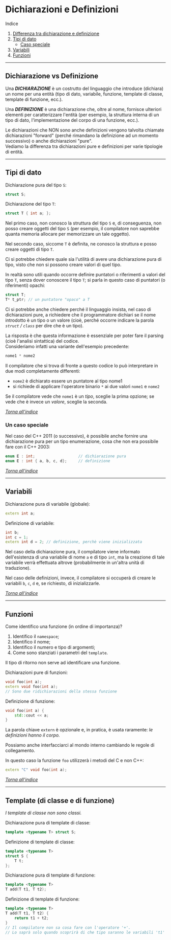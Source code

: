 # Dichiarazioni e Definizioni
Indice
1. [Differenza tra dichiarazione e definizione](#dichiarazione-vs-definizione)
2. [Tipi di dato](#tipi-di-dato)
    - [Caso speciale](#un-caso-speciale)
3. [Variabili](#variabili)
4. [Funzioni](#funzioni)

---

## Dichiarazione vs Definizione
Una _<b>DICHIARAZIONE</b>_ è un costrutto del linguaggio che introduce (dichiara) un nome per una entità (tipo di dato, variabile, funzione,
template di classe, template di funzione, ecc.).

Una _<b>DEFINIZIONE</b>_ è una dichiarazione che, oltre al nome, fornisce
ulteriori elementi per caratterizzare l'entità (per esempio,
la struttura interna di un tipo di dato, l'implementazione del
corpo di una funzione, ecc.).

Le dichiarazioni che NON sono anche definizioni vengono talvolta
chiamate dichiarazioni "forward" (perché rimandano la definizione
ad un momento successivo) o anche dichiarazioni "pure".  
Vediamo la differenza tra dichiarazioni pure e definizioni
per varie tipologie di entità.

---

## Tipi di dato
Dichiarazione pura del tipo `S`:
```c++
struct S;
```

Dichiarazione del tipo `T`:
```c++
struct T { int a; };
```

Nel primo caso, non conosco la struttura del tipo `S` e, di conseguenza, non posso creare oggetti del tipo `S` (per esempio, il compilatore non saprebbe quanta memoria allocare per memorizzare un tale oggetto). 

Nel secondo caso, siccome `T` è definita, ne conosco la struttura
e posso creare oggetti di tipo `T`.

Ci si potrebbe chiedere quale sia l'utilità di avere una dichiarazione
pura di tipo, visto che non si possono creare valori di quel tipo. 

In realtà sono utili quando occorre definire puntatori o riferimenti
a valori del tipo `T`, senza dover conoscere il tipo `T`; si parla in
questo caso di puntatori (o riferimenti) opachi:
```c++
struct T;
T* t_ptr; // un puntatore "opaco" a T
```

Ci si potrebbe anche chiedere perché il linguaggio insista, nel caso di dichiarazioni pure, a richiedere che il programmatore dichiari se il nome introdotto è un tipo o un valore (cioè, perché occorre indicare la parola _`struct` / `class`_ per dire che è un tipo).  

La risposta è che questa informazione è essenziale per poter
fare il parsing (cioè l'analisi sintattica) del codice.  
Consideriamo infatti una variante dell'esempio precedente:
```c++
nome1 * nome2
```

Il compilatore che si trova di fronte a questo codice lo può
interpretare in due modi completamente differenti:
- `nome2` è dichiarato essere un puntatore al tipo nome1
- si richiede di applicare l'operatore binario `*` ai due valori `nome1` e `nome2` 

Se il compilatore vede che `nome1` è un _tipo_, sceglie la prima opzione;
se vede che è invece un _valore_, sceglie la seconda.

_[Torna all'indice](#dichiarazioni-e-definizioni)_

### Un caso speciale
Nel caso del C++ 2011 (o successivo), è possibile anche fornire una dichiarazione pura per un tipo enumerazione, cosa che non era possibile fare con il C++ 2003:

```c++
enum E : int;                   // dichiarazione pura
enum E : int { a, b, c, d};     // definizione
```

_[Torna all'indice](#dichiarazioni-e-definizioni)_

---

## Variabili
Dichiarazione pura di variabile (globale):
```c++
extern int a;
```

Definizione di variabile:
```c++
int b;
int c = 1;
extern int d = 2; // definizione, perchè viene inizializzata
```

Nel caso della dichiarazione pura, il compilatore viene informato dell'esistenza di una variabile di nome `a` e di tipo `int`, ma la creazione di tale variabile verrà effettuata altrove (probabilmente in un'altra unità di traduzione).  

Nel caso delle definizioni, invece, il compilatore si occuperà
di creare le variabili `b`, `c`, `d` e, se richiesto, di inizializzarle.

_[Torna all'indice](#dichiarazioni-e-definizioni)_

---

## Funzioni
Come identifico una funzione (in ordine di importanza)? 
1. Identifico il `namespace`; 
2. Identifico il nome;
3. Identifico il numero e tipo di argomenti;
4. Come sono stanziati i parametri del `template`.  

Il tipo di ritorno non serve ad identificare una funzione.

Dichiarazioni pure di funzioni:
```c++
void foo(int a);
extern void foo(int a);
// Sono due ridichiarazioni della stessa funzione
```

Definizione di funzione:
```c++
void foo(int a) { 
    std::cout << a; 
}
```
La parola chiave `extern` è opzionale e, in pratica, è usata raramente: _le definizioni hanno il corpo._

Possiamo anche interfacciarci al mondo interno cambiando le regole di collegamento.

In questo caso la funzione `foo` utilizzerà i metodi del C e non C++: 
```c++
extern "C" void foo(int a);
```

_[Torna all'indice](#dichiarazioni-e-definizioni)_

--- 

## Template (di classe e di funzione)
_I template di classe non sono classi._  

Dichiarazione pura di template di classe:
```c++
template <typename T> struct S;
```

Definizione di template di classe:
```c++
template <typename T>
struct S {
    T t;
};
```

Dichiarazione pura di template di funzione:
```c++
template <typename T>
T add(T t1, T t2);
```

Definizione di template di funzione:
```c++
template <typename T>
T add(T t1, T t2) {
    return t1 + t2;
}
// Il compilatore non sa cosa fare con l'operatore '+'.
// Lo saprà solo quando scoprirà di che tipo saranno le variabili 't1' e 't2'.
```